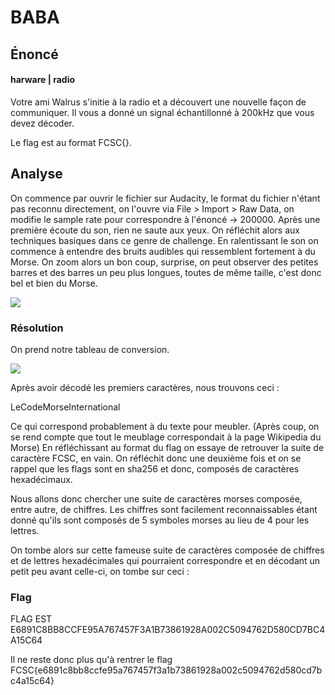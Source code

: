 # BABA

## Énoncé 

#### harware \| radio

Votre ami Walrus s'initie à la radio et a découvert une nouvelle façon de communiquer. Il vous a donné un signal échantillonné à 200kHz que vous devez décoder.

Le flag est au format FCSC{}.

## Analyse 

On commence par ouvrir le fichier sur Audacity, le format du fichier n'étant pas reconnu directement, on l'ouvre via File &gt; Import &gt; Raw Data, on modifie le sample rate pour correspondre à l'énoncé -&gt; 200000. Après une première écoute du son, rien ne saute aux yeux. On réfléchit alors aux techniques basiques dans ce genre de challenge. En ralentissant le son on commence à entendre des bruits audibles qui ressemblent fortement à du Morse. On zoom alors un bon coup, surprise, on peut observer des petites barres et des barres un peu plus longues, toutes de même taille, c'est donc bel et bien du Morse.

![](.gitbook/assets/image%20%2812%29.png)

### Résolution

On prend notre tableau de conversion. 

![](.gitbook/assets/image%20%287%29.png)

Après avoir décodé les premiers caractères, nous trouvons ceci :

LeCodeMorseInternational

Ce qui correspond probablement à du texte pour meubler. \(Après coup, on se rend compte que tout le meublage correspondait à la page Wikipedia du Morse\) En réfléchissant au format du flag on essaye de retrouver la suite de caractère FCSC, en vain. On réfléchit donc une deuxième fois et on se rappel que les flags sont en sha256 et donc, composés de caractères hexadécimaux.

Nous allons donc chercher une suite de caractères morses composée, entre autre, de chiffres. Les chiffres sont facilement reconnaissables étant donné qu'ils sont composés de 5 symboles morses au lieu de 4 pour les lettres.

On tombe alors sur cette fameuse suite de caractères composée de chiffres et de lettres hexadécimales qui pourraient correspondre et en décodant un petit peu avant celle-ci, on tombe sur ceci :

### Flag

FLAG EST E6891C8BB8CCFE95A767457F3A1B73861928A002C5094762D580CD7BC4A15C64

Il ne reste donc plus qu'à rentrer le flag FCSC{e6891c8bb8ccfe95a767457f3a1b73861928a002c5094762d580cd7bc4a15c64}

